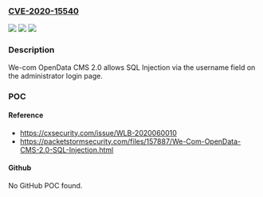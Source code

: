 ### [CVE-2020-15540](https://cve.mitre.org/cgi-bin/cvename.cgi?name=CVE-2020-15540)
![](https://img.shields.io/static/v1?label=Product&message=n%2Fa&color=blue)
![](https://img.shields.io/static/v1?label=Version&message=n%2Fa&color=blue)
![](https://img.shields.io/static/v1?label=Vulnerability&message=n%2Fa&color=brighgreen)

### Description

We-com OpenData CMS 2.0 allows SQL Injection via the username field on the administrator login page.

### POC

#### Reference
- https://cxsecurity.com/issue/WLB-2020060010
- https://packetstormsecurity.com/files/157887/We-Com-OpenData-CMS-2.0-SQL-Injection.html

#### Github
No GitHub POC found.

